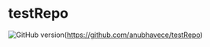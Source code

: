 # testRepo

![GitHub version](https://img.shields.io/badge/version-1.1-brightgreen)(https://github.com/anubhavece/testRepo)

